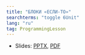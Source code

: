 ```yaml
---
title: "БЛОКИ «ЕСЛИ-ТО»"
searchterms: "toggle 6Unit"
lang: "ru"
tag: ProgrammingLesson
---
```

 <ul>
 <li class="ng-binding">Slides:
 <a href="ProgrammingLessons/IfThenBlocksRU.pptx">PPTX</a>,
 <a href="ProgrammingLessons/IfThenBlocksRU.pdf">PDF</a>
 </li>
 </ul>
